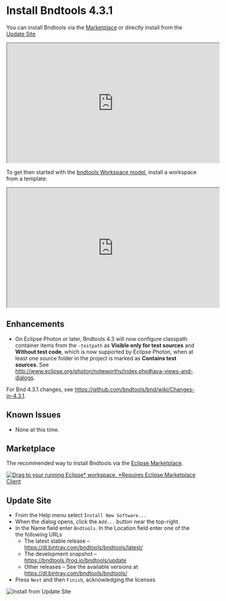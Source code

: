 ---
---


# Install Bndtools 4.3.1

You can install Bndtools via the [Marketplace](#marketplace) or directly install from the [Update Site](#update-site)

<iframe width="560" height="315" src="https://www.youtube.com/embed/Ry6XNGm7C-k" frameborder="1" allow="accelerometer; autoplay; encrypted-media; gyroscope; picture-in-picture" allowfullscreen></iframe>

To get then started with the [bndtools Workspace model](concepts.html), install a workspace from a template:

<iframe width="560" height="315" src="https://www.youtube.com/embed/N5pX01XTCBE" frameborder="1" allow="accelerometer; autoplay; encrypted-media; gyroscope; picture-in-picture" allowfullscreen></iframe>

## Enhancements

* On Eclipse Photon or later, Bndtools 4.3 will now configure classpath container items from the `-testpath`
as **Visible only for test sources** and **Without test code**, which is now supported by Eclipse Photon, 
when at least one source folder in the project is marked as **Contains test sources**. 
See <http://www.eclipse.org/photon/noteworthy/index.php#java-views-and-dialogs>.

For Bnd 4.3.1 changes, see <https://github.com/bndtools/bnd/wiki/Changes-in-4.3.1>.

## Known Issues

* None at this time.

## Marketplace

The recommended way to install Bndtools via the [Eclipse Marketplace](https://marketplace.eclipse.org/content/bndtools).

<a href="http://marketplace.eclipse.org/marketplace-client-intro?mpc_install=1220" class="drag" title="Drag to your running Eclipse* workspace. *Requires Eclipse Marketplace Client"><img typeof="foaf:Image" class="img-responsive" src="https://marketplace.eclipse.org/sites/all/themes/solstice/public/images/marketplace/btn-install.png" alt="Drag to your running Eclipse* workspace. *Requires Eclipse Marketplace Client" /></a>


## Update Site

* From the Help menu select `Install New Software...` 
* When the dialog opens, click the `Add...` button near the top-right.
* In the Name field enter `Bndtools`. In the Location field enter one of the the following URLs
  * The latest stable release – <https://dl.bintray.com/bndtools/bndtools/latest/>
  * The development snapshot – <https://bndtools.jfrog.io/bndtools/update>
  * Other releases – See the available versions at <https://dl.bintray.com/bndtools/bndtools/>
* Press `Next` and then `Finish`, acknowledging the licenses

![Install from Update Site](https://media.giphy.com/media/3Fd626YjfdFpPnLmug/giphy.gif)

